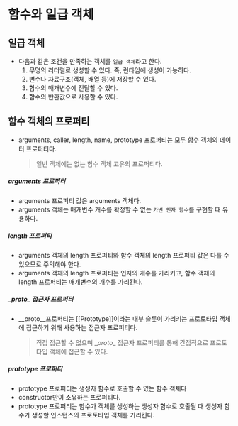 # 함수와 일급 객체

## 일급 객체

- 다음과 같은 조건을 만족하는 객체를 `일급 객체`라고 한다.
  1. 무명의 리터럴로 생성할 수 있다. 즉, 런타임에 생성이 가능하다.
  2. 변수나 자료구조(객체, 배열 등)에 저장할 수 있다.
  3. 함수의 매개변수에 전달할 수 있다.
  4. 함수의 반환값으로 사용할 수 있다.

## 함수 객체의 프로퍼티

- arguments, caller, length, name, prototype 프로퍼티는 모두 함수 객체의 데이터 프로퍼티다.
  > 일반 객체에는 없는 함수 객체 고유의 프로퍼티다.

##### arguments 프로퍼티

- arguments 프로퍼티 값은 arguments 객체다.
- arguments 객체는 매개변수 개수를 확정할 수 없는 `가변 인자 함수`를 구현할 때 유용하다.

##### length 프로퍼티

- arguments 객체의 length 프로퍼티와 함수 객체의 length 프로퍼티 값은 다를 수 있으므로 주의해야 한다.
- arguments 객체의 length 프로퍼티는 인자의 개수를 가리키고, 함수 객체의 length 프로퍼티는 매개변수의 개수를 가리킨다.

##### \__proto__ 접근자 프로퍼티

- __proto__프로퍼티는 \[[Prototype]]이라는 내부 슬롯이 가리키는 프로토타입 객체에 접근하기 위해 사용하는 접근자 프로퍼티다.
  > 직접 접근할 수 없으며 \__proto__ 접근자 프로퍼티를 통해 간접적으로 프로토타입 객체에 접근할 수 있다.

##### prototype 프로퍼티

- prototype 프로퍼티는 생성자 함수로 호출할 수 있는 함수 객체다
- constructor만이 소유하는 프로퍼티다.
- prototype 프로퍼티는 함수가 객체를 생성하는 생성자 함수로 호출될 때 생성자 함수가 생성할 인스턴스의 프로토타입 객체를 가리킨다.
